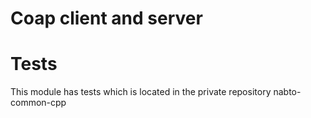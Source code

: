 # Coap client and server



# Tests

This module has tests which is located in the private repository nabto-common-cpp
